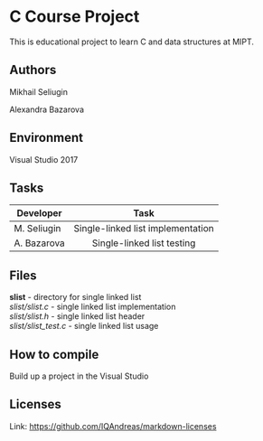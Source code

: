 # C Course Project

This is educational project to learn C and data structures at MIPT.

## Authors

Mikhail Seliugin

Alexandra Bazarova

## Environment

Visual Studio 2017

## Tasks

| Developer      | Task                                |
| -------------- |:-----------------------------------:|
| M. Seliugin    | Single-linked list implementation   |
| A. Bazarova    | Single-linked list testing          |


## Files

**slist** - directory for single linked list  
*slist/slist.c* - single linked list implementation  
*slist/slist.h* - single linked list header  
*slist/slist_test.c* - single linked list usage  

## How to compile

Build up a project in the Visual Studio

## Licenses

Link: https://github.com/IQAndreas/markdown-licenses
